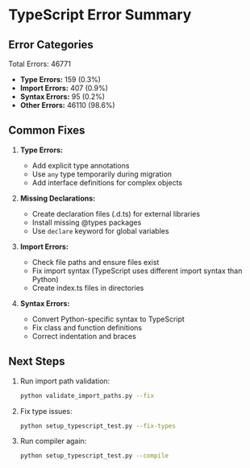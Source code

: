 # TypeScript Error Summary

## Error Categories

Total Errors: 46771

- **Type Errors:** 159 (0.3%)
- **Import Errors:** 407 (0.9%)
- **Syntax Errors:** 95 (0.2%)
- **Other Errors:** 46110 (98.6%)

## Common Fixes

1. **Type Errors:**
   - Add explicit type annotations
   - Use `any` type temporarily during migration
   - Add interface definitions for complex objects

2. **Missing Declarations:**
   - Create declaration files (.d.ts) for external libraries
   - Install missing @types packages
   - Use `declare` keyword for global variables

3. **Import Errors:**
   - Check file paths and ensure files exist
   - Fix import syntax (TypeScript uses different import syntax than Python)
   - Create index.ts files in directories

4. **Syntax Errors:**
   - Convert Python-specific syntax to TypeScript
   - Fix class and function definitions
   - Correct indentation and braces

## Next Steps

1. Run import path validation:
   ```bash
   python validate_import_paths.py --fix
   ```

2. Fix type issues:
   ```bash
   python setup_typescript_test.py --fix-types
   ```

3. Run compiler again:
   ```bash
   python setup_typescript_test.py --compile
   ```

